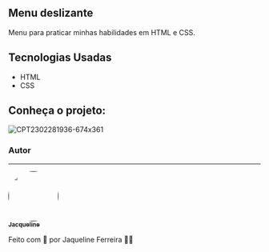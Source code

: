 
## Menu deslizante

Menu para praticar minhas habilidades em HTML e CSS.

## Tecnologias Usadas
 * HTML
 * CSS
 
## Conheça o projeto: 
![CPT2302281936-674x361](https://user-images.githubusercontent.com/64090350/221997142-e4f1ade0-09ac-460c-b8e1-931e8a95fc60.gif)



### Autor
---

<a href="">
 <img style="border-radius: 50%;" src="https://avatars.githubusercontent.com/jacqueline-dev" width="100px;" alt=""/>
 <br />
 <sub><b>Jacqueline </b></sub></a> <a href="https:"" title="Augecode"></a>


Feito com 💜 por Jaqueline Ferreira 👋🏽 



